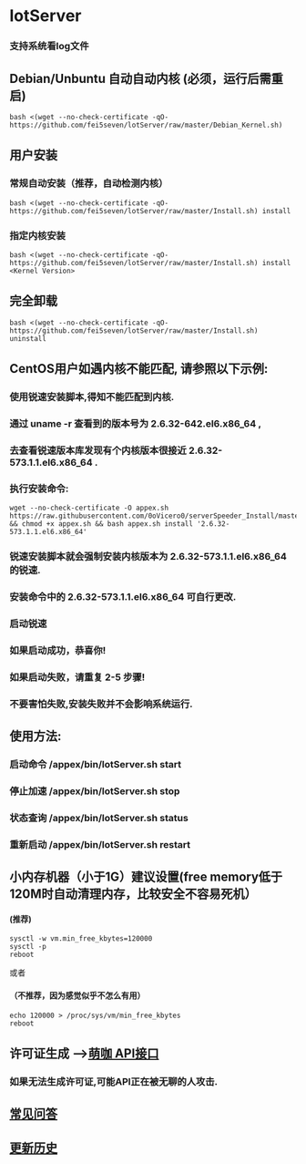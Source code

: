 # lotServer
### 支持系统看log文件



## Debian/Unbuntu 自动自动内核 (必须，运行后需重启)
```
bash <(wget --no-check-certificate -qO- https://github.com/fei5seven/lotServer/raw/master/Debian_Kernel.sh)
```

## 用户安装
### 常规自动安装（推荐，自动检测内核）
```
bash <(wget --no-check-certificate -qO- https://github.com/fei5seven/lotServer/raw/master/Install.sh) install
```

### 指定内核安装
```
bash <(wget --no-check-certificate -qO- https://github.com/fei5seven/lotServer/raw/master/Install.sh) install <Kernel Version>
```

## 完全卸载
```
bash <(wget --no-check-certificate -qO- https://github.com/fei5seven/lotServer/raw/master/Install.sh) uninstall
```



## CentOS用户如遇内核不能匹配, 请参照以下示例:
### 使用锐速安装脚本,得知不能匹配到内核.
### 通过 uname -r 查看到的版本号为 2.6.32-642.el6.x86_64 ,
### 去查看锐速版本库发现有个内核版本很接近 2.6.32-573.1.1.el6.x86_64 .
### 执行安装命令:
```
wget --no-check-certificate -O appex.sh https://raw.githubusercontent.com/0oVicero0/serverSpeeder_Install/master/appex.sh && chmod +x appex.sh && bash appex.sh install '2.6.32-573.1.1.el6.x86_64'
```
### 锐速安装脚本就会强制安装内核版本为 2.6.32-573.1.1.el6.x86_64 的锐速.
### 安装命令中的 2.6.32-573.1.1.el6.x86_64 可自行更改.
### 启动锐速
### 如果启动成功，恭喜你!
### 如果启动失败，请重复 2-5 步骤!
### 不要害怕失败,安装失败并不会影响系统运行.




## 使用方法:
### 启动命令 /appex/bin/lotServer.sh start
### 停止加速 /appex/bin/lotServer.sh stop
### 状态查询 /appex/bin/lotServer.sh status
### 重新启动 /appex/bin/lotServer.sh restart



## 小内存机器（小于1G）建议设置(free memory低于120M时自动清理内存，比较安全不容易死机）
#### (推荐)

```
sysctl -w vm.min_free_kbytes=120000
sysctl -p
reboot
```
或者
#### （不推荐，因为感觉似乎不怎么有用）
```
echo 120000 > /proc/sys/vm/min_free_kbytes
reboot
```





## 许可证生成 -->[萌咖 API接口](https://moeclub.org/api)  
### 如果无法生成许可证,可能API正在被无聊的人攻击.

## [常见问答](https://github.com/MoeClub/lotServer/wiki)     

## [更新历史](http://download.appexnetworks.com.cn/releaseNotes/)     

  
